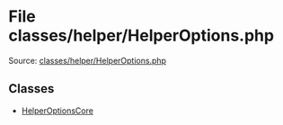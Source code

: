 File classes/helper/HelperOptions.php
=========

Source: [classes/helper/HelperOptions.php](https://github.com/PrestaShop/PrestaShop/blob/1.6.1.0/classes/helper/HelperOptions.php)


Classes
-------

* [HelperOptionsCore](class.HelperOptionsCore.md)

